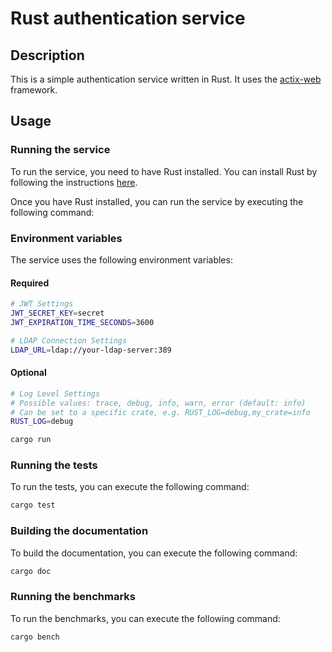 # Rust authentication service

## Description

This is a simple authentication service written in Rust. It uses the [actix-web](https://actix.rs/) framework.

## Usage

### Running the service

To run the service, you need to have Rust installed. You can install Rust by following the
instructions [here](https://www.rust-lang.org/tools/install).

Once you have Rust installed, you can run the service by executing the following command:

### Environment variables

The service uses the following environment variables:

#### Required
```bash
# JWT Settings
JWT_SECRET_KEY=secret
JWT_EXPIRATION_TIME_SECONDS=3600

# LDAP Connection Settings
LDAP_URL=ldap://your-ldap-server:389
```

#### Optional
```bash
# Log Level Settings
# Possible values: trace, debug, info, warn, error (default: info)
# Can be set to a specific crate, e.g. RUST_LOG=debug,my_crate=info
RUST_LOG=debug
```

```bash
cargo run
```

### Running the tests

To run the tests, you can execute the following command:

```bash
cargo test
```
### Building the documentation

To build the documentation, you can execute the following command:

```bash
cargo doc
```

### Running the benchmarks

To run the benchmarks, you can execute the following command:

```bash
cargo bench
```
